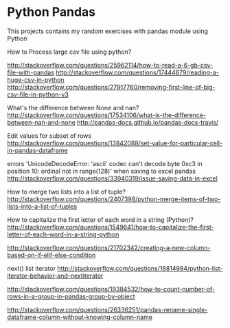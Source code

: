 # Python Pandas


This projects contains my random exercises with pandas module using Python

How to Process large csv file using python?

http://stackoverflow.com/questions/25962114/how-to-read-a-6-gb-csv-file-with-pandas
http://stackoverflow.com/questions/17444679/reading-a-huge-csv-in-python
http://stackoverflow.com/questions/27917760/removing-first-line-of-big-csv-file-in-python-v3


What's the difference between None and nan?
http://stackoverflow.com/questions/17534106/what-is-the-difference-between-nan-and-none
http://pandas-docs.github.io/pandas-docs-travis/

Edit values for subset of rows
http://stackoverflow.com/questions/13842088/set-value-for-particular-cell-in-pandas-dataframe

errors 'UnicodeDecodeError: 'ascii' codec can't decode byte 0xc3 in position 10: ordinal not in range(128)' when saving to excel pandas
http://stackoverflow.com/questions/33940319/issue-saving-data-in-excel

How to merge two lists into a list of tuple?
http://stackoverflow.com/questions/2407398/python-merge-items-of-two-lists-into-a-list-of-tuples

How to capitalize the first letter of each word in a string (Python)?
http://stackoverflow.com/questions/1549641/how-to-capitalize-the-first-letter-of-each-word-in-a-string-python


http://stackoverflow.com/questions/21702342/creating-a-new-column-based-on-if-elif-else-condition

next() list iterator
http://stackoverflow.com/questions/16814984/python-list-iterator-behavior-and-nextiterator

http://stackoverflow.com/questions/19384532/how-to-count-number-of-rows-in-a-group-in-pandas-group-by-object

http://stackoverflow.com/questions/26336251/pandas-rename-single-dataframe-column-without-knowing-column-name
